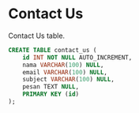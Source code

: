 # Contact Us
Contact Us table.

```sql
CREATE TABLE contact_us (
	id INT NOT NULL AUTO_INCREMENT,
    nama VARCHAR(100) NULL,
	email VARCHAR(100) NULL,
	subject VARCHAR(100) NULL,
    pesan TEXT NULL,
	PRIMARY KEY (id)
);
```